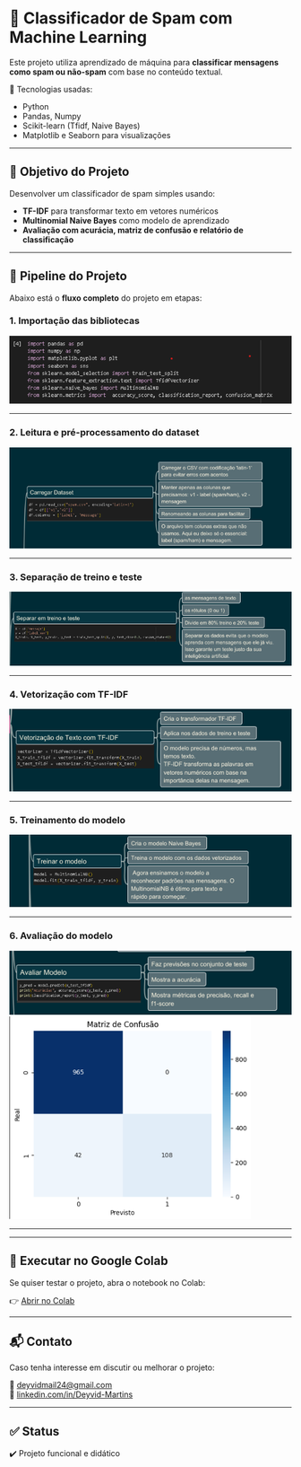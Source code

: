 # 📧 Classificador de Spam com Machine Learning

Este projeto utiliza aprendizado de máquina para **classificar mensagens como spam ou não-spam** com base no conteúdo textual.

📂 Tecnologias usadas:
- Python
- Pandas, Numpy
- Scikit-learn (Tfidf, Naive Bayes)
- Matplotlib e Seaborn para visualizações

---

## 📌 Objetivo do Projeto

Desenvolver um classificador de spam simples usando:
- **TF-IDF** para transformar texto em vetores numéricos
- **Multinomial Naive Bayes** como modelo de aprendizado
- **Avaliação com acurácia, matriz de confusão e relatório de classificação**

---

## 🚀 Pipeline do Projeto

Abaixo está o **fluxo completo** do projeto em etapas:

### 1. Importação das bibliotecas

![Etapa 1](assets/importar-bibliotecas.png)

---

### 2. Leitura e pré-processamento do dataset

![Etapa 2](assets/carregar-dataset.png)


---

### 3. Separação de treino e teste

![Etapa 3](assets/separar-treino-teste.png)



---

### 4. Vetorização com TF-IDF

![Etapa 4](assets/vetorizar-texto.png)



---

### 5. Treinamento do modelo

![Etapa 5](assets/treinar-modelos.png)



---

### 6. Avaliação do modelo

![Etapa 6](assets/avaliar-modelo.png)
![Gráfico](assets/matriz-confusion.png)



---

---

## 🔗 Executar no Google Colab

Se quiser testar o projeto, abra o notebook no Colab:

👉 [Abrir no Colab](https://colab.research.google.com/drive/1y8m1TnQbGDzoyE4fzY7m2WP-irfLz_gd?usp=sharing)

---

## 📬 Contato

Caso tenha interesse em discutir ou melhorar o projeto:

📧 deyvidmail24@gmail.com  
💼 [linkedin.com/in/Deyvid-Martins](https://www.linkedin.com/in/deyvid-martins-545530352/)

---

## ✅ Status

✔️ Projeto funcional e didático  

